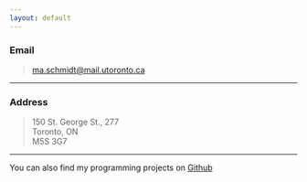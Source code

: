```yaml
---
layout: default
---
```


<!-- <img src="{{ site.baseurl }}/images/me_old.jpg" class="right no-mobile" /> -->

### Email

> [ma.schmidt@mail.utoronto.ca](mailto:ma.schmidt@mail.utoronto.ca)

---

### Address

> 150 St. George St., 277   
> Toronto, ON  
> M5S 3G7

---

You can also find my programming projects on [Github](https://github.com/ma-schmidt)